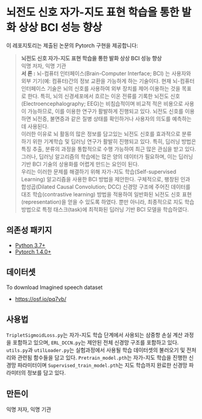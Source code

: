 # 뇌전도 신호 자가-지도 표현 학습을 통한 발화 상상 BCI 성능 향상

이 레포지토리는 제출된 논문의 Pytorch 구현을 제공합니다:
> **뇌전도 신호 자가-지도 표현 학습을 통한 발화 상상 BCI 성능 향상**<br>
> 익명 저자, 익명 기관<br>
> **서 론 :** 뇌-컴퓨터 인터페이스(Brain-Computer Interface; BCI) 는 사용자와 외부 기기(예: 컴퓨터)간의 정보 교환을 가능하게 하는 기술이다. 현재 뇌-컴퓨터 인터페이스 기술은 뇌의 신호를 사용하여 외부 장치를 제어∙이용하는 것을 목표로 한다. 특히, 뇌의 신경세포에서 흐르는 이온 전류를 기록한 뇌전도 신호(Electroencephalography; EEG)는 비침습적이며 비교적 적은 비용으로 사용이 가능하므로, 이를 이용한 연구가 활발하게 진행되고 있다. 뇌전도 신호를 이용하면 뇌전증, 불면증과 같은 질병 상태를 확인하거나 사용자의 의도를 예측하는데 사용된다.<br>
  이러한 이유로 뇌 활동의 많은 정보를 담고있는 뇌전도 신호를 효과적으로 분류하기 위한 기계학습 및 딥러닝 연구가 활발히 진행되고 있다. 특히, 딥러닝 방법은 특징 추출, 분류의 과정을 통합적으로 수행 가능하여 최근 많은 관심을 받고 있다. 그러나,  딥러닝 알고리즘의 학습에는 많은 양의 데이터가 필요하며, 이는 딥러닝 기반 BCI 기술의 상용화를 어렵게 만드는 요인이 된다.<br>
  우리는 이러한 문제를 해결하기 위해 자가-지도 학습(Self-supervised Learning) 알고리즘을 사용한 BCI 방법을 제안한다. 구체적으로, 팽창된 인과 합성곱(Dilated Causal Convolution; DCC) 신경망 구조에 주어진 데이터를 대조 학습(contrastive learning) 방법을 적용하여 일반화된 뇌전도 신호 표현(representation)을 얻을 수 있도록 하였다. 뿐만 아니라, 최종적으로 지도 학습 방법으로 특정 태스크(task)에 최적화된 딥러닝 기반 BCI 모델을 학습하였다.

## 의존성 패키지
* [Python 3.7+](https://www.continuum.io/downloads)
* [Pytorch 1.4.0+](https://pytorch.org//)

## 데이터셋
To download Imagined speech dataset
* https://osf.io/pq7vb/

## 사용법
`TripletSigmoidLoss.py`는 자가-지도 학습 단계에서 사용되는 삼중항 손실 계산 과정을 포함하고 있으며, `ERL_DCCN.py`는 제안된 전체 신경망 구조를 포함하고 있다. `utils.py`과 `utilLoader.py`는 실험과정에서 사용될 학습 데이터셋의 불러오기 및 전처리와 관련됨 함수들을 담고 있다. `Pretrain_model.pth`는 자가-지도 학습을 진행한 신경망 파라미터이며 `Supervised_train_model.pth`는 지도 학습까지 완료한 신경망 파라미터의 정보를 담고 있다.

## 만든이
익명 저자, 익명 기관
